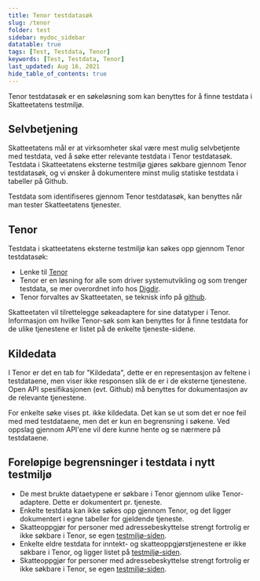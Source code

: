 ```yaml
---
title: Tenor testdatasøk
slug: /tenor
folder: test
sidebar: mydoc_sidebar
datatable: true
tags: [Test, Testdata, Tenor]
keywords: [Test, Testdata, Tenor]
last_updated: Aug 16, 2021
hide_table_of_contents: true
---
```

<summary>Tenor testdatasøk er en søkeløsning som kan benyttes for å finne testdata i Skatteetatens testmiljø.</summary>

## Selvbetjening
Skatteetatens mål er at virksomheter skal være mest mulig selvbetjente med testdata, ved å søke etter relevante testdata i Tenor testdatasøk. Testdata i Skatteetatens eksterne testmiljø gjøres søkbare gjennom Tenor testdatasøk, og vi ønsker å dokumentere minst mulig statiske testdata i tabeller på Github.

Testdata som identifiseres gjennom Tenor testdatasøk, kan benyttes når man tester Skatteetatens tjenester.

## Tenor
Testdata i skatteetatens eksterne testmiljø kan søkes opp gjennom Tenor testdatasøk:

* Lenke til [Tenor](https://www.skatteetaten.no/skjema/testdata/)
* Tenor er en løsning for  alle som driver systemutvikling og som trenger testdata, se mer overordnet info hos [Digdir](https://www.digdir.no/digitale-felleslosninger/tenor-testdatasok/1284).
* Tenor forvaltes av Skatteetaten, se teknisk info på [github](https://skatteetaten.github.io/testnorge-tenor-dokumentasjon/).

Skatteetaten vil tilrettelegge søkeadaptere for sine datatyper i Tenor. Informasjon om hvilke Tenor-søk som kan benyttes for å finne testdata for de ulike tjenestene er listet på de enkelte tjeneste-sidene.

## Kildedata
I Tenor er det en tab for "Kildedata", dette er en representasjon av feltene i testdataene, men viser ikke responsen slik de er i de eksterne tjenestene. Open API spesifikasjonen (evt. Github) må benyttes for dokumentasjon av de relevante tjenestene.

For enkelte søke vises pt. ikke kildedata. Det kan se ut som det er noe feil med med testdataene, men det er kun en begrensning i søkene. Ved oppslag gjennom API'ene vil dere kunne hente og se nærmere på testdataene.

## Foreløpige begrensninger i testdata i nytt testmiljø

* De mest brukte dataetypene er søkbare i Tenor gjennom ulike Tenor-adaptere. Dette er dokumentert pr. tjeneste.
* Enkelte testdata kan ikke søkes opp gjennom Tenor, og det ligger dokumentert i egne tabeller for gjeldende tjeneste.
* Skatteoppgjør for personer med adressebeskyttelse strengt fortrolig er ikke søkbare i Tenor, se egen [testmiljø-siden](./testmiljoe.md).
* Enkelte eldre testdata for inntekt- og skatteoppgjørstjenestene er ikke søkbare i Tenor, og ligger listet på [testmiljø-siden](./testmiljoe.md).
* Skatteoppgjør for personer med adressebeskyttelse strengt fortrolig er ikke søkbare i Tenor, se egen [testmiljø-siden](./testmiljoe.md).


